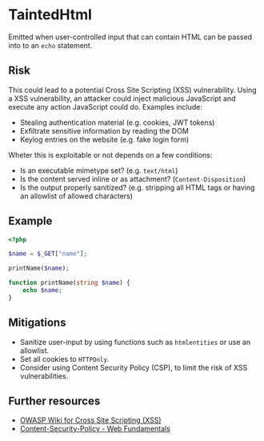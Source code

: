 # TaintedHtml

Emitted when user-controlled input that can contain HTML can be passed into to an `echo` statement.

## Risk

This could lead to a potential Cross Site Scripting (XSS) vulnerability. Using a XSS vulnerability, an attacker could inject malicious JavaScript and execute any action JavaScript could do. Examples include:

- Stealing authentication material (e.g. cookies, JWT tokens)
- Exfiltrate sensitive information by reading the DOM
- Keylog entries on the website (e.g. fake login form)

Wheter this is exploitable or not depends on a few conditions:

- Is an executable mimetype set? (e.g. `text/html`)
- Is the content served inline or as attachment? (`Content-Disposition`)
- Is the output properly sanitized? (e.g. stripping all HTML tags or having an allowlist of allowed characters)

## Example

```php
<?php

$name = $_GET["name"];

printName($name);

function printName(string $name) {
    echo $name;
}
```

## Mitigations

- Sanitize user-input by using functions such as `htmlentities` or use an allowlist.
- Set all cookies to `HTTPOnly`.
- Consider using Content Security Policy (CSP), to limit the risk of XSS vulnerabilities.

## Further resources

- [OWASP Wiki for Cross Site Scripting (XSS)](https://owasp.org/www-community/attacks/xss/)
- [Content-Security-Policy - Web Fundamentals](https://developers.google.com/web/fundamentals/security/csp)
